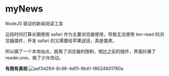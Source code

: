 # myNews
NodeJS 驱动的新闻阅读工具

近段时间打算长期使用 safari 作为主要浏览器使用，导致无法使用 ten-read 的浏览器插件，开发 safari 的又需要给苹果送钱，真是蛋疼。

所以搞了一个本地站点，脱离了浏览器的限制，相比之前的插件，界面抄袭了 reader.one，做了少许改动。

**有图有真相**
![aaf3d294-8c96-4df5-9b41-f8624601780a](https://cloud.githubusercontent.com/assets/2093743/15915247/582a8892-2e1a-11e6-8b10-38072f05e3ad.png)

